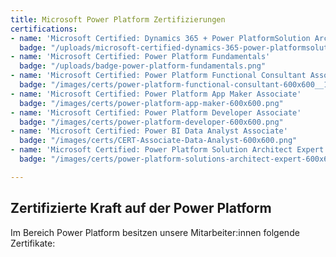 ```yaml
---
title: Microsoft Power Platform Zertifizierungen
certifications:
- name: 'Microsoft Certified: Dynamics 365 + Power PlatformSolution Architect Expert'
  badge: "/uploads/microsoft-certified-dynamics-365-power-platformsolution-architect-expert.png"
- name: 'Microsoft Certified: Power Platform Fundamentals'
  badge: "/uploads/badge-power-platform-fundamentals.png"
- name: 'Microsoft Certified: Power Platform Functional Consultant Associate'
  badge: "/images/certs/power-platform-functional-consultant-600x600__1_.png"
- name: 'Microsoft Certified: Power Platform App Maker Associate'
  badge: "/images/certs/power-platform-app-maker-600x600.png"
- name: 'Microsoft Certified: Power Platform Developer Associate'
  badge: "/images/certs/power-platform-developer-600x600.png"
- name: 'Microsoft Certified: Power BI Data Analyst Associate'
  badge: "/images/certs/CERT-Associate-Data-Analyst-600x600.png"
- name: 'Microsoft Certified: Power Platform Solution Architect Expert'
  badge: "/images/certs/power-platform-solutions-architect-expert-600x600.png"

---
```

## Zertifizierte Kraft auf der Power Platform

Im Bereich Power Platform besitzen unsere Mitarbeiter:innen folgende Zertifikate: